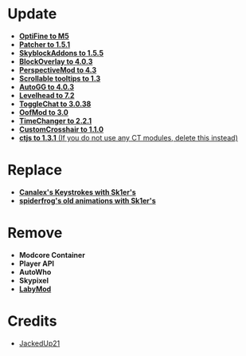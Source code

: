# Update
- [**OptiFine to M5**](https://optifine.net/adloadx?f=preview_OptiFine_1.8.9_HD_U_M5.jar)
- [**Patcher to 1.5.1**](https://sk1er.club/mods/patcher)
- [**SkyblockAddons to 1.5.5**](https://biscuit.codes/mods/skyblockaddons/downloadversion/?v=latest)
- [**BlockOverlay to 4.0.3**](https://hypixel.net/threads/forge-1-8-9-block-overlay-v4-0-3.1417995/)
- [**PerspectiveMod to 4.3**](https://github.com/DJtheRedstoner/PerspectiveModv4/releases/)
- [**Scrollable tooltips to 1.3**](https://sk1er.club/mods/text_overflow_scroll)
- [**AutoGG to 4.0.3**](https://sk1er.club/mods/autogg)
- [**Levelhead to 7.2**](https://sk1er.club/mods/level_head)
- [**ToggleChat to 3.0.38**](https://github.com/boomboompower/ToggleChat/releases/)
- [**OofMod to 3.0**](https://sk1er.club/mods/refractionoof)
- [**TimeChanger to 2.2.1**](https://github.com/shatter-point/Revamped-TimeChanger/releases/)
- [**CustomCrosshair to 1.1.0**](https://www.curseforge.com/minecraft/mc-mods/custom-crosshair-mod/files/3164058)
- [**ctjs to 1.3.1** (If you do not use any CT modules, delete this instead)](https://github.com/ChatTriggers/ChatTriggers/releases/download/1.3.1/ctjs-1.3.1-1.8.9.jar)

# Replace
- [**Canalex's Keystrokes with Sk1er's**](https://sk1er.club/mods/keystrokesmod)
- [**spiderfrog's old animations with Sk1er's**](https://sk1er.club/beta)

# Remove
- **Modcore Container**
- **Player API**
- **AutoWho**
- **Skypixel**
- [**LabyMod**](https://github.com/MicrocontrollersDev/Alternatives/blob/main/LabyMod.md)

# Credits
- [JackedUp21](https://github.com/JackedUp21)
